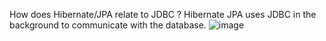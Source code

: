 How does Hibernate/JPA relate to JDBC ?
Hibernate JPA uses JDBC in the background to communicate with the database.
![image](https://github.com/user-attachments/assets/3d5e8905-b1a4-44f6-a9e2-dcdd853b0ff0)
